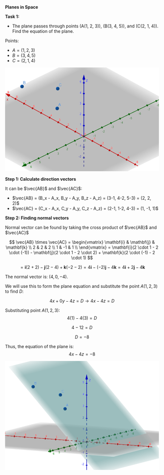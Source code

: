 **Planes in Space**

**Task 1:**
 
- The plane passes through points \(A(1, 2, 3)\), \(B(3, 4, 5)\), and \(C(2, 1, 4)\). Find the equation of the plane.


Points:
- $A = (1, 2, 3)$
- $B = (3, 4, 5)$
- $C = (2, 1, 4)$

![alt text](image.png)

**Step 1: Calculate direction vectors**

It can be $\vec{AB}$ and $\vec{AC}$:
- $\vec{AB} = (B_x - A_x, B_y - A_y, B_z - A_z) = (3-1, 4-2, 5-3) = (2, 2, 2)$
- $\vec{AC} = (C_x - A_x, C_y - A_y, C_z - A_z) = (2-1, 1-2, 4-3) = (1, -1, 1)$

**Step 2: Finding normal vectors**

Normal vector can be found by taking the cross product of $\vec{AB}$ and $\vec{AC}$

$$
\vec{AB} \times \vec{AC} = 
\begin{vmatrix}
\mathbf{i} & \mathbf{j} & \mathbf{k} \\
2 & 2 & 2 \\
1 & -1 & 1 \\
\end{vmatrix} = \mathbf{i}(2 \cdot 1 - 2 \cdot (-1)) - \mathbf{j}(2 \cdot 1 - 2 \cdot 2) + \mathbf{k}(2 \cdot (-1) - 2 \cdot 1)
$$

$$
= \mathbf{i}(2 + 2) - \mathbf{j}(2 - 4) + \mathbf{k}(-2 - 2)
= 4\mathbf{i} - (-2)\mathbf{j} - 4\mathbf{k}
= 4\mathbf{i} + 2\mathbf{j} - 4\mathbf{k}
$$


The normal vector is: $(4, 0, -4)$.

We will use this to form the plane equation and substitute the point $A(1, 2, 3)$ to find $D$:

$$4x + 0y - 4z = D \rightarrow 4x - 4z = D$$

Substituting point $A(1, 2, 3)$:
$$4(1) - 4(3) = D$$

$$4 - 12 = D$$

$$D = -8$$

Thus, the equation of the plane is:
$$4x - 4z = -8$$

![alt text](image-1.png)

